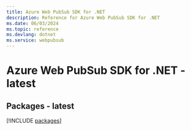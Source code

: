```yaml
---
title: Azure Web PubSub SDK for .NET
description: Reference for Azure Web PubSub SDK for .NET
ms.date: 06/03/2024
ms.topic: reference
ms.devlang: dotnet
ms.service: webpubsub
---
```

# Azure Web PubSub SDK for .NET - latest
## Packages - latest
[!INCLUDE [packages](web-pubsub-index.md)]